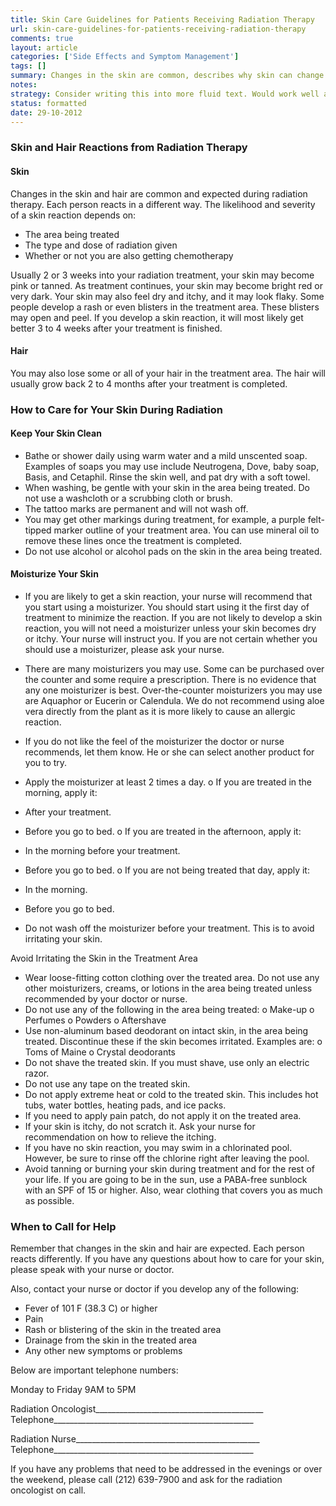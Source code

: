 ```yaml
---
title: Skin Care Guidelines for Patients Receiving Radiation Therapy 
url: skin-care-guidelines-for-patients-receiving-radiation-therapy
comments: true
layout: article
categories: ['Side Effects and Symptom Management']
tags: []
summary: Changes in the skin are common, describes why skin can change with chemotherapy and radiation, hair loss. How to care for your skin. Products that are gentle enough for cancer patients. What to avoid or not do. Who to contact with questions or problems.  
notes:
strategy: Consider writing this into more fluid text. Would work well as audio - consider recording as audio.  (Rethink? No. Some re-writing? Yes. Graphics or diagrams? No. Photography? No. Podcast or audio? Yes. Video? No)
status: formatted
date: 29-10-2012
---
```

### Skin and Hair Reactions from Radiation Therapy 

#### Skin 
Changes in the skin and hair are common and expected during radiation therapy. Each person reacts in a different way. The likelihood and severity of a skin reaction depends on: 

* The area being treated 
* The type and dose of radiation given 
* Whether or not you are also getting chemotherapy 

Usually 2 or 3 weeks into your radiation treatment, your skin may become pink or tanned. As treatment continues, your skin may become bright red or very dark. Your skin may also feel dry and itchy, and it may look flaky. Some people develop a rash or even blisters in the treatment area. These blisters may open and peel. If you develop a skin reaction, it will most likely get better 3 to 4 weeks after your treatment is finished. 

#### Hair 
You may also lose some or all of your hair in the treatment area. The hair will usually grow back 2 to 4 months after your treatment is completed. 

### How to Care for Your Skin During Radiation 

#### Keep Your Skin Clean 

* Bathe or shower daily using warm water and a mild unscented soap. Examples of soaps you may use include Neutrogena, Dove, baby soap, Basis, and Cetaphil. Rinse the skin well, and pat dry with a soft towel. 
* When washing, be gentle with your skin in the area being treated. Do not use a washcloth or a scrubbing cloth or brush. 
* The tattoo marks are permanent and will not wash off. 
* You may get other markings during treatment, for example, a purple felt-tipped marker outline of your treatment area. You can use mineral oil to remove these lines once the treatment is completed. 
* Do not use alcohol or alcohol pads on the skin in the area being treated.

#### Moisturize Your Skin 

* If you are likely to get a skin reaction, your nurse will recommend that you start using a moisturizer. You should start using it the first day of treatment to minimize the reaction. If you are not likely to develop a skin reaction, you will not need a moisturizer unless your skin becomes dry or itchy. Your nurse will instruct you. If you are not certain whether you should use a moisturizer, please ask your nurse.
* There are many moisturizers you may use. Some can be purchased over the counter and some require a prescription. There is no evidence that any one moisturizer is best. Over-the-counter moisturizers you may use are Aquaphor or Eucerin or Calendula. We do not recommend using aloe vera directly from the plant as it is more likely to cause an allergic reaction. 
* If you do not like the feel of the moisturizer the doctor or nurse recommends, let them know. He or she can select another product for you to try. 

* Apply the moisturizer at least 2 times a day. 
o If you are treated in the morning, apply it: 
* After your treatment. 
* Before you go to bed. 
o If you are treated in the afternoon, apply it: 
* In the morning before your treatment. 
* Before you go to bed. 
o If you are not being treated that day, apply it: 
* In the morning. 
* Before you go to bed. 
* Do not wash off the moisturizer before your treatment. This is to avoid irritating your skin. 

Avoid Irritating the Skin in the Treatment Area 

* Wear loose-fitting cotton clothing over the treated area. 
Do not use any other moisturizers, creams, or lotions in the area being treated unless recommended by your doctor or nurse. 
* Do not use any of the following in the area being treated: 
o Make-up 
o Perfumes 
o Powders 
o Aftershave 
* Use non-aluminum based deodorant on intact skin, in the area being treated. Discontinue these if the skin becomes irritated. Examples are: 
o Toms of Maine 
o Crystal deodorants 
* Do not shave the treated skin. If you must shave, use only an electric razor. 
* Do not use any tape on the treated skin. 
* Do not apply extreme heat or cold to the treated skin. This includes hot tubs, water bottles, heating pads, and ice packs. 
* If you need to apply pain patch, do not apply it on the treated area. 
* If your skin is itchy, do not scratch it. Ask your nurse for recommendation on how to relieve the itching. 
* If you have no skin reaction, you may swim in a chlorinated pool. However, be sure to rinse off the chlorine right after leaving the pool. 
* Avoid tanning or burning your skin during treatment and for the rest of your life. If you are going to be in the sun, use a PABA-free sunblock with an SPF of 15 or higher. Also, wear clothing that covers you as much as possible. 

### When to Call for Help 
Remember that changes in the skin and hair are expected. Each person reacts differently. If you have any questions about how to care for your skin, please speak with your nurse or doctor. 

Also, contact your nurse or doctor if you develop any of the following: 

* Fever of 101 F (38.3 C) or higher 
* Pain 
* Rash or blistering of the skin in the treated area 
* Drainage from the skin in the treated area 
* Any other new symptoms or problems 

Below are important telephone numbers: 

Monday to Friday 9AM to 5PM 

Radiation Oncologist__________________________________________ 
Telephone__________________________________________________ 

Radiation Nurse______________________________________________ 
Telephone__________________________________________________ 

If you have any problems that need to be addressed in the evenings or over the weekend, please call (212) 639-7900 and ask for the radiation oncologist on call. 

